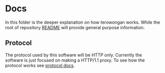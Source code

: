 # Docs

In this folder is the deeper explanation on how terowongan works. While the root of repository [README](../README.md) will provide general purpose information.

## Protocol

The protocol used by this software will be HTTP only. Currently the software is just focused on making a HTTP/1.1 proxy. To see how the protocol works see [protocol docs](./Protocol.md).
